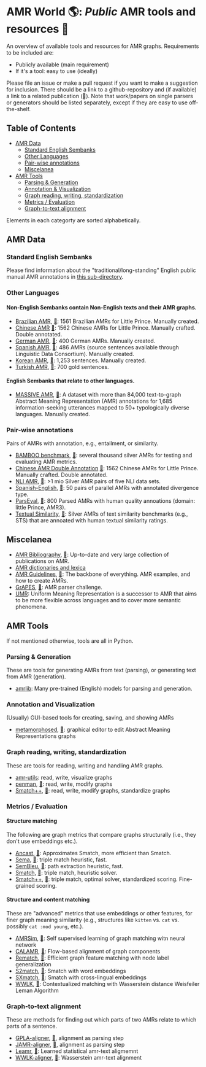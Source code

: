# AMR World 🌎: *Public* AMR tools and resources 🎊

An overview of available tools and resources for AMR graphs. Requirements to be included are:

- Publicly available (main requirement)
- If it's a tool: easy to use (ideally)

Please file an issue or make a pull request if you want to make a suggestion for inclusion. There should be a link to a github-repository and (if available) a link to a related publication (📜). Note that work/papers on single parsers or generators should be listed separately, except if they are easy to use off-the-shelf.

## Table of Contents

- [AMR Data](#amr-data)
  - [Standard English Sembanks](#standard-english-sembanks)
  - [Other Languages](#Other-Languages)
  - [Pair-wise annotations](#Pair-wise-annotations)
  - [Miscelanea](#Miscelanea)
- [AMR Tools](#amr-tools)
  - [Parsing & Generation](Parsing-&-Generation)
  - [Annotation & Visualization](Annotation-&-Visualization)
  - [Graph reading, writing, standardization](Graph-reading,-writing,-standardization)
  - [Metrics / Evaluation](Metrics-/-Evaluation)
  - [Graph-to-text alignment](Graph-to-text-alignment)

Elements in each categorty are sorted alphabetically. 

## AMR Data

### Standard English Sembanks

Please find information about the "traditional/long-standing" English public manual AMR annotations in [this sub-directory](https://github.com/flipz357/AMR-World/tree/main/data/reference_amrs). 

### Other Languages

#### Non-English Sembanks contain Non-English texts and their AMR graphs.

- [Brazilian AMR](https://github.com/rafaelanchieta/amr-br), [📜](https://aclanthology.org/L18-1157/): 1561 Brazilian AMRs for Little Prince. Manually created.
- [Chinese AMR](http://www.cs.brandeis.edu/~clp/camr/camr.html) [📜](https://aclanthology.org/W16-1702/): 1562 Chinese AMRs for Little Prince. Manually crafted. Double annotated.
- [German AMR](https://github.com/chriott/deamr), [📜](https://aclanthology.org/2024.lrec-main.26/): 400 German AMRs. Manually created.
- [Spanish AMR](https://github.com/shirawein/Spanish-Abstract-Meaning-Representation),  [📜](https://nejlt.ep.liu.se/article/view/4462/3648): 486 AMRs (source sentences available through Linguistic Data Consortium). Manually created.
- [Korean AMR](https://github.com/choe-hyonsu-gabrielle/korean-amr-corpus), [📜](https://www.aclweb.org/anthology/2020.dmr-1.3/): 1,253 sentences. Manually created.
- [Turkish AMR](https://github.com/amr-turkish/turkish-amr-corpus), [📜](https://aclanthology.org/P19-2006/): 700 gold sentences.

#### English Sembanks that relate to other languages.

- [MASSIVE AMR](https://github.com/amazon-science/MASSIVE-AMR), [📜](https://aclanthology.org/2024.starsem-1.1/): A dataset with more than 84,000 text-to-graph Abstract Meaning Representation (AMR) annotations for 1,685 information-seeking utterances mapped to 50+ typologically diverse languages. Manually created.

### Pair-wise annotations

Pairs of AMRs with annotation, e.g., entailment, or similarity.

- [BAMBOO benchmark](https://github.com/flipz357/bamboo-amr-benchmark), [📜](https://aclanthology.org/2021.tacl-1.85/): several thousand silver AMRs for testing and evaluating AMR metrics.
- [Chinese AMR Double Annotation](http://www.cs.brandeis.edu/~clp/camr/camr.html) [📜](https://aclanthology.org/W16-1702/): 1562 Chinese AMRs for Little Prince. Manually crafted. Double annotated.
- [NLI AMR](https://github.com/flipz357/amr4nli), [📜](https://arxiv.org/abs/2306.00936): >1 mio Silver AMR pairs of five NLI data sets.
- [Spanish-English](https://github.com/shirawein/spanish-english-amr-corpus), [📜](https://aclanthology.org/2021.law-1.6/): 50 pairs of parallel AMRs with annotated divergence type.
- [ParsEval](https://github.com/Heidelberg-NLP/AMRParseEval), [📜](https://aclanthology.org/2022.eval4nlp-1.4/): 800 Parsed AMRs with human quality annoations (domain: little Prince, AMR3).
- [Textual Similarity](https://github.com/flipz357/bamboo-amr-benchmark), [📜](https://aclanthology.org/2021.tacl-1.85/): Silver AMRs of text similarity benchmarks (e.g., STS) that are annoated with human textual similarity ratings.

## Miscelanea

- [AMR Bibliography](https://github.com/nert-nlp/AMR-Bibliography), [📜](https://nert-nlp.github.io/AMR-Bibliography/): Up-to-date and very large collection of publications on AMR.
- [AMR dictionaries and lexica](https://github.com/flipz357/AMR-World/tree/main/data/dictionaries)
- [AMR Guidelines](https://github.com/amrisi/amr-guidelines/blob/master/amr.md), [📜](https://aclanthology.org/W13-2322/): The backbone of everything. AMR examples, and how to create AMRs.
- [GrAPES](https://github.com/jgroschwitz/GrAPES), [📜](https://arxiv.org/abs/2312.03480): AMR parser challenge.
- [UMR](https://umr4nlp.github.io/web/): Uniform Meaning Representation is a successor to AMR that aims to be more flexible across languages and to cover more semantic phenomena.

## AMR Tools

If not mentioned otherwise, tools are all in Python.

### Parsing & Generation

These are tools for generating AMRs from text (parsing), or generating text from AMR (generation). 

- [amrlib](https://github.com/bjascob/amrlib): Many pre-trained (English) models for parsing and generation.

### Annotation and Visualization

(Usually) GUI-based tools for creating, saving, and showing AMRs

- [metamorphosed](https://github.com/Orange-OpenSource/metamorphosed), [📜](https://aclanthology.org/2023.isa-1.4/): graphical editor to edit Abstract Meaning Representations graphs

### Graph reading, writing, standardization

These are tools for reading, writing and handling AMR graphs.

- [amr-utils](https://github.com/ablodge/amr-utils): read, write, visualize graphs
- [penman](https://github.com/goodmami/penman),  [📜](https://www.aclweb.org/anthology/2020.acl-demos.35/): read, write, modify graphs
- [Smatch++](https://github.com/flipz357/smatchpp), [📜](https://aclanthology.org/2023.findings-eacl.118/): read, write, modify graphs, standardize graphs

### Metrics / Evaluation

#### Structure matching 

The following are graph metrics that compare graphs structurally (i.e., they don't use embeddings etc.). 

- [Ancast](https://github.com/sxndqc/ancast), [📜](https://aclanthology.org/2024.lrec-main.94/): Approximates Smatch, more efficient than Smatch.
- [Sema](https://github.com/rafaelanchieta/sema), [📜](https://arxiv.org/abs/1905.12069): triple match heuristic, fast.
- [SemBleu](https://github.com/freesunshine0316/sembleu), [📜](https://aclanthology.org/P19-1446/): path extraction heuristic, fast.
- [Smatch](https://github.com/snowblink14/smatch), [📜](https://aclanthology.org/P13-2131/): triple match, heuristic solver.
- [Smatch++](https://github.com/flipz357/smatchpp), [📜](https://aclanthology.org/2023.findings-eacl.118/): triple match, optimal solver, standardized scoring. Fine-grained scoring.

#### Structure and content matching

These are "advanced" metrics that use embeddings or other features, for finer graph meaning similarity (e.g., structures like `kitten` vs. `cat` vs. possibly `cat :mod young`, etc.). 

- [AMRSim](https://github.com/zzshou/AMRSim), [📜](https://aclanthology.org/2023.acl-long.892/): Self supervised learning of graph matching witn neural network
- [CALAMR](https://github.com/uic-nlp-lab/calamr), [📜](https://aclanthology.org/2024.lrec-main.236/): Flow-based alignment of graph components
- [Rematch](https://github.com/osome-iu/Rematch-RARE), [📜](https://arxiv.org/abs/2404.02126): Efficient graph feature matching with node label generalization
- [S2match](https://github.com/Heidelberg-NLP/amr-metric-suite), [📜](https://aclanthology.org/2020.tacl-1.34/): Smatch with word embeddings
- [SXmatch](https://github.com/shirawein/Crossling-AMR-Eval), [📜](https://aclanthology.org/2022.coling-1.336/): Smatch with cross-lingual embeddings
- [WWLK](https://github.com/flipz357/weisfeiler-leman-amr-metrics), [📜](https://aclanthology.org/2021.tacl-1.85/): Contextualized matching with Wasserstein distance Weisfeiler Leman Algorithm


### Graph-to-text alignment

These are methods for finding out which parts of two AMRs relate to which parts of a sentence.

- [GPLA-aligner](https://github.com/ChunchuanLv/AMR_AS_GRAPH_PREDICTION), [📜](https://aclanthology.org/P18-1037/), alignment as parsing step
- [JAMR-aligner](https://github.com/jflanigan/jamr), [📜](https://aclanthology.org/P14-1134/), alignment as parsing step
- [Leamr](https://github.com/ablodge/leamr), [📜](https://aclanthology.org/2021.acl-long.257/):  Learned statistical amr-text aligmemnt
- [WWLK-aligner](https://github.com/flipz357/Simple-AMR-Aligner), [📜](https://aclanthology.org/2021.tacl-1.85/): Wasserstein amr-text alignment

